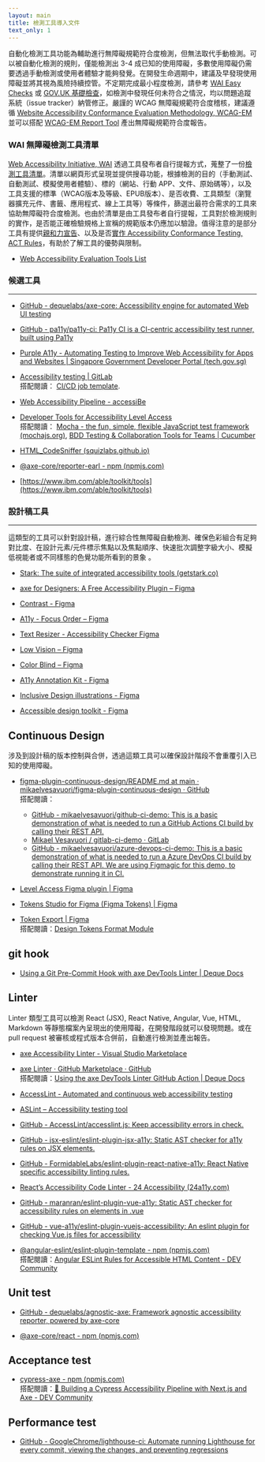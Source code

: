 ```yaml
---
layout: main
title: 檢測工具導入文件
text_only: 1
---
```


自動化檢測工具功能為輔助進行無障礙規範符合度檢測，但無法取代手動檢測。可以被自動化檢測的規則，僅能檢測出 3-4 成已知的使用障礙，多數使用障礙仍需要透過手動檢測或使用者體驗才能夠發覺。在開發生命週期中，建議及早發現使用障礙並將其視為風險持續控管。不定期完成最小程度檢測，請參考 [WAI Easy Checks](https://www.w3.org/WAI/test-evaluate/preliminary/) 或 [GOV.UK 基礎檢查](https://www.gov.uk/government/publications/doing-a-basic-accessibility-check-if-you-cant-do-a-detailed-one)，如檢測中發現任何未符合之情況，均以問題追蹤系統（issue tracker）納管修正。嚴謹的 WCAG 無障礙規範符合度稽核，建議遵循 [Website Accessibility Conformance Evaluation Methodology, WCAG-EM](https://www.w3.org/TR/WCAG-EM/) 並可以搭配 [WCAG-EM Report Tool](https://www.w3.org/WAI/eval/report-tool/) 產出無障礙規範符合度報告。

### WAI 無障礙檢測工具清單
[Web Accessibility Initiative, WAI](https://www.w3.org/WAI/) 透過工具發布者自行提報方式，蒐整了一份[檢測工具清單](https://www.w3.org/WAI/test-evaluate/tools/list/)。清單以網頁形式呈現並提供搜尋功能，根據檢測的目的（手動測試、自動測試、模擬使用者體驗）、標的（網站、行動 APP、文件、原始碼等），以及工具支援的標準（WCAG版本及等級、EPUB版本）、是否收費、工具類型（瀏覽器擴充元件、書籤、應用程式、線上工具等）等條件，篩選出最符合需求的工具來協助無障礙符合度檢測。也由於清單是由工具發布者自行提報，工具對於檢測規則的實作，是否能正確檢驗規格上宣稱的規範版本仍應加以驗證。值得注意的是部分工具有提供[親和力宣告](https://www.w3.org/WAI/planning/statements/)、以及是否[實作 Accessibility Conformance Testing, ACT Rules](https://www.w3.org/WAI/standards-guidelines/act/implementations/)，有助於了解工具的優勢與限制。
- [Web Accessibility Evaluation Tools List](https://www.w3.org/WAI/test-evaluate/tools/list/)

### 候選工具

---

- [GitHub \- dequelabs/axe-core: Accessibility engine for automated Web UI testing](https://github.com/dequelabs/axe-core)  

- [GitHub \- pa11y/pa11y-ci: Pa11y CI is a CI-centric accessibility test runner, built using Pa11y](https://github.com/pa11y/pa11y-ci)  

- [Purple A11y \- Automating Testing to Improve Web Accessibility for Apps and Websites | Singapore Government Developer Portal (tech.gov.sg)](https://www.developer.tech.gov.sg/products/categories/design/purple-a11y/overview.html)  

- [Accessibility testing | GitLab](https://docs.gitlab.com/ee/ci/testing/accessibility\_testing.html)  
搭配閱讀： [CI/CD job template](https://gitlab.com/gitlab-org/gitlab/-/blob/master/lib/gitlab/ci/templates/Verify/Accessibility.gitlab-ci.yml).   

- [Web Accessibility Pipeline - accessiBe](https://accessibe.com/accessflow/integrate)  

- [Developer Tools for Accessibility Level Access](https://www.levelaccess.com/developer-tools/)  
搭配閱讀： [Mocha - the fun, simple, flexible JavaScript test framework (mochajs.org)](https://mochajs.org/), [BDD Testing & Collaboration Tools for Teams | Cucumber](https://cucumber.io/)

- [HTML_CodeSniffer (squizlabs.github.io)](https://squizlabs.github.io/HTML\_CodeSniffer/)  

- [@axe-core/reporter-earl - npm (npmjs.com)](https://www.npmjs.com/package/@axe-core/reporter-earl)  

- [https://www.ibm.com/able/toolkit/tools](https://www.ibm.com/able/toolkit/tools)

### 設計稿工具  
---
這類型的工具可以針對設計稿，進行綜合性無障礙自動檢測、確保色彩組合有足夠對比度、在設計元素/元件標示焦點以及焦點順序、快速批次調整字級大小、模擬低視能者或不同樣態的色覺功能所看到的景象
。

- [Stark: The suite of integrated accessibility tools (getstark.co)](https://www.getstark.co/figma/)  

- [axe for Designers: A Free Accessibility Plugin – Figma](https://www.figma.com/community/plugin/1085612091163821851/axe-for-designers-a-free-accessibility-plugin)  

- [Contrast - Figma](https://www.figma.com/community/plugin/748533339900865323/contrast)  

- [A11y - Focus Order – Figma](https://www.figma.com/community/plugin/731310036968334777/a11y-focus-order)  

- [Text Resizer - Accessibility Checker Figma](https://www.figma.com/community/plugin/892114953056389734/text-resizer-accessibility-checker)  

- [Low Vision – Figma](https://www.figma.com/community/plugin/940423402083252469/low-vision)  

- [Color Blind – Figma](https://www.figma.com/community/plugin/733343906244951586/color-blind)  

- [A11y Annotation Kit - Figma](https://www.figma.com/community/file/953682768192596304/a11y-annotation-kit)  

- [Inclusive Design illustrations - Figma](https://www.figma.com/community/file/946569165254852480/inclusive-design-illustrations)  

- [Accessible design toolkit - Figma](https://www.figma.com/community/file/1327037919540849715/accessible-design-toolkit)  

## Continuous Design

涉及到設計稿的版本控制與合併，透過這類工具可以確保設計階段不會重覆引入已知的使用障礙。

- [figma-plugin-continuous-design/README.md at main · mikaelvesavuori/figma-plugin-continuous-design · GitHub](https://github.com/mikaelvesavuori/figma-plugin-continuous-design/blob/main/README.md)  
  搭配閱讀：  
  - [GitHub \- mikaelvesavuori/github-ci-demo: This is a basic demonstration of what is needed to run a GitHub Actions CI build by calling their REST API.](https://github.com/mikaelvesavuori/github-ci-demo)  
  - [Mikael Vesavuori / gitlab-ci-demo · GitLab](https://gitlab.com/mikaelvesavuori/gitlab-ci-demo)  
  - [GitHub \- mikaelvesavuori/azure-devops-ci-demo: This is a basic demonstration of what is needed to run a Azure DevOps CI build by calling their REST API. We are using Figmagic for this demo, to demonstrate running it in CI.](https://github.com/mikaelvesavuori/azure-devops-ci-demo)  
- [Level Access Figma plugin | Figma](https://www.figma.com/community/plugin/1268557036921715308/level-access-figma-plugin)  
     
- [Tokens Studio for Figma (Figma Tokens) | Figma](https://www.figma.com/community/plugin/843461159747178978/tokens-studio-for-figma-figma-tokens)  
   
- [Token Export | Figma](https://www.figma.com/community/plugin/1318612019979212772/token-export)  
  搭配閱讀：[Design Tokens Format Module](https://tr.designtokens.org/format/)

## git hook

- [Using a Git Pre-Commit Hook with axe DevTools Linter | Deque Docs](https://docs.deque.com/linter/4.0.0/en/axe-linter-git-pre-commit-hook)  
  

## Linter

Linter 類型工具可以檢測 React (JSX), React Native, Angular, Vue, HTML, Markdown 等靜態檔案內呈現出的使用障礙，在開發階段就可以發現問題。或在 pull request 被審核或程式版本合併前，自動進行檢測並產出報告。

- [axe Accessibility Linter \- Visual Studio Marketplace](https://marketplace.visualstudio.com/items?itemName=deque-systems.vscode-axe-linter)  
  
- [axe Linter · GitHub Marketplace · GitHub](https://github.com/marketplace/axe-linter)  
  搭配閱讀：[Using the axe DevTools Linter GitHub Action | Deque Docs](https://docs.deque.com/linter/4.0.0/en/axe-linter-github-action)  
- [AccessLint \- Automated and continuous web accessibility testing](https://accesslint.com/)  
    
- [ASLint – Accessibility testing tool](https://aslint.org/)  
    
- [GitHub \- AccessLint/accesslint.js: Keep accessibility errors in check.](https://github.com/AccessLint/accesslint.js)  
    
- [GitHub \- jsx-eslint/eslint-plugin-jsx-a11y: Static AST checker for a11y rules on JSX elements.](https://github.com/jsx-eslint/eslint-plugin-jsx-a11y\#supported-rules)  
    
- [GitHub \- FormidableLabs/eslint-plugin-react-native-a11y: React Native specific accessibility linting rules.](https://github.com/FormidableLabs/eslint-plugin-react-native-a11y)  
    
- [React’s Accessibility Code Linter \- 24 Accessibility (24a11y.com)](https://www.24a11y.com/2017/reacts-accessibility-code-linter/)  
  
- [GitHub \- maranran/eslint-plugin-vue-a11y: Static AST checker for accessibility rules on elements in .vue](https://github.com/maranran/eslint-plugin-vue-a11y)  
    
- [GitHub \- vue-a11y/eslint-plugin-vuejs-accessibility: An eslint plugin for checking Vue.js files for accessibility](https://github.com/vue-a11y/eslint-plugin-vuejs-accessibility)  
    
- [@angular-eslint/eslint-plugin-template \- npm (npmjs.com)](https://www.npmjs.com/package/@angular-eslint/eslint-plugin-template)   
  搭配閱讀：[Angular ESLint Rules for Accessible HTML Content \- DEV Community](https://dev.to/angular/angular-eslint-rules-for-accessible-html-content-kf5)

## Unit test

- [GitHub \- dequelabs/agnostic-axe: Framework agnostic accessibility reporter, powered by axe-core](https://github.com/dequelabs/agnostic-axe)  
    
- [@axe-core/react \- npm (npmjs.com)](https://www.npmjs.com/package/@axe-core/react)  
  

## Acceptance test

- [cypress-axe \- npm (npmjs.com)](https://www.npmjs.com/package/cypress-axe)  
搭配閱讀：[🚅 Building a Cypress Accessibility Pipeline with Next.js and Axe \- DEV Community](https://dev.to/lundjrl/building-a-cypress-accessibility-pipeline-with-nextjs-and-axe-5146)

## Performance test

- [GitHub \- GoogleChrome/lighthouse-ci: Automate running Lighthouse for every commit, viewing the changes, and preventing regressions](https://github.com/GoogleChrome/lighthouse-ci)  
  
